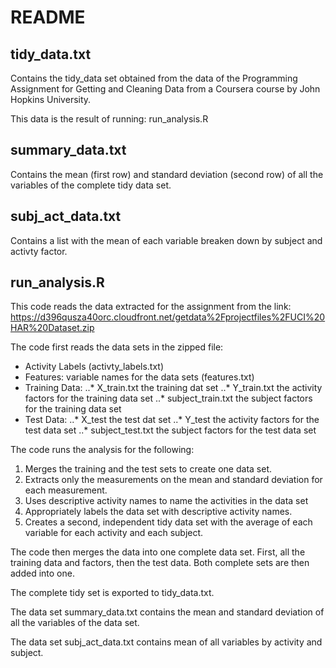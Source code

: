 
# README

## tidy_data.txt

Contains the tidy_data set obtained from the data of the Programming Assignment for Getting and Cleaning Data from a Coursera course by John Hopkins University.

This data is the result of running: run_analysis.R



## summary_data.txt

Contains the mean (first row) and standard deviation (second row) of all the variables of the complete tidy data set.



## subj_act_data.txt

Contains a list with the mean of each variable breaken down by subject and activty factor. 



## run_analysis.R

This code reads the data extracted for the assignment from the link: https://d396qusza40orc.cloudfront.net/getdata%2Fprojectfiles%2FUCI%20HAR%20Dataset.zip

The code first reads the data sets in the zipped file:

- Activity Labels (activty_labels.txt)
- Features: variable names for the data sets (features.txt)
- Training Data:
..* X_train.txt the training dat set
..* Y_train.txt the activity factors for the training data set
..* subject_train.txt the subject factors for the training data set 
- Test Data:
..* X_test the test dat set
..* Y_test the activity factors for the test data set
..* subject_test.txt the subject factors for the test data set


The code runs the analysis for the following:
1. Merges the training and the test sets to create one data set.
2. Extracts only the measurements on the mean and standard deviation for each measurement. 
3. Uses descriptive activity names to name the activities in the data set
4. Appropriately labels the data set with descriptive activity names. 
5. Creates a second, independent tidy data set with the average of each variable for each activity and each subject.


The code then merges the data into one complete data set. First, all the training data and factors, then the test data. Both complete sets are then added into one.

The complete tidy set is exported to tidy_data.txt.

The data set summary_data.txt contains the mean and standard deviation of all the variables of the data set.

The data set subj_act_data.txt contains mean of all variables by activity and subject.


